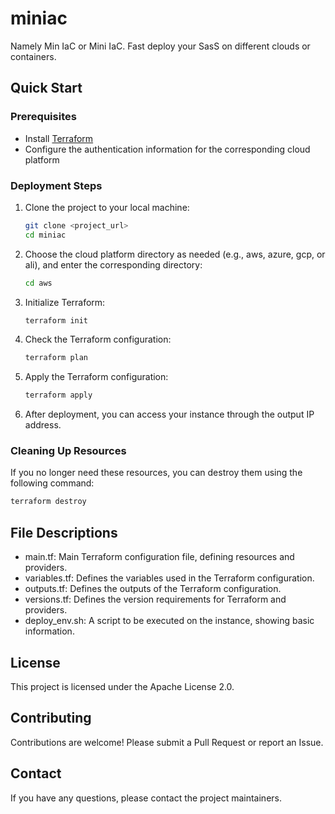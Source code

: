 # miniac
Namely Min IaC or Mini IaC. Fast deploy your SasS on different clouds or containers.


## Quick Start

### Prerequisites
- Install [Terraform](https://www.terraform.io/downloads.html)
- Configure the authentication information for the corresponding cloud platform

### Deployment Steps

1. Clone the project to your local machine:
    ```sh
    git clone <project_url>
    cd miniac
    ```

2. Choose the cloud platform directory as needed (e.g., aws, azure, gcp, or ali), and enter the corresponding directory:
    ```sh
    cd aws
    ```

3. Initialize Terraform:
    ```sh
    terraform init
    ```

4. Check the Terraform configuration:
    ```sh
    terraform plan
    ```

5. Apply the Terraform configuration:
    ```sh
    terraform apply
    ```

6. After deployment, you can access your instance through the output IP address.

### Cleaning Up Resources
If you no longer need these resources, you can destroy them using the following command:
```sh
terraform destroy
```

## File Descriptions
* main.tf: Main Terraform configuration file, defining resources and providers.
* variables.tf: Defines the variables used in the Terraform configuration.
* outputs.tf: Defines the outputs of the Terraform configuration.
* versions.tf: Defines the version requirements for Terraform and providers.
* deploy_env.sh: A script to be executed on the instance, showing basic information.

## License
This project is licensed under the Apache License 2.0.

## Contributing
Contributions are welcome! Please submit a Pull Request or report an Issue.

## Contact
If you have any questions, please contact the project maintainers.

